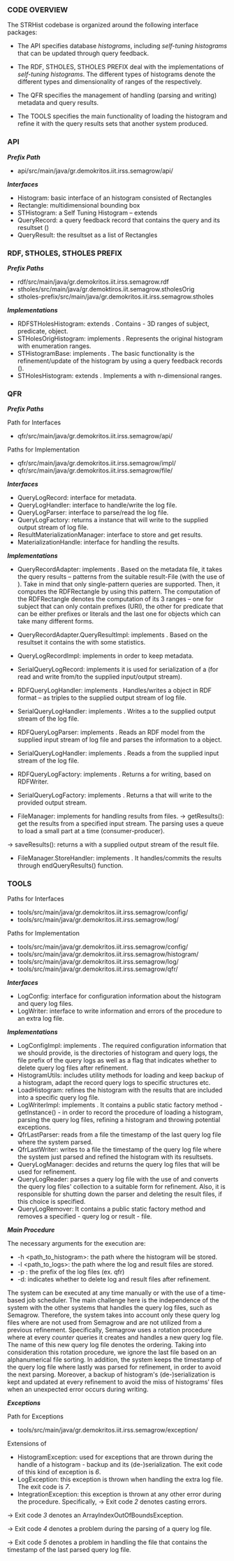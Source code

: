 ### CODE OVERVIEW

The STRHist codebase is organized around the following interface packages:

* The API specifies database *histograms*, including *self-tuning histograms* that can be updated through query feedback.

* The RDF, STHOLES, STHOLES PREFIX deal with the implementations of *self-tuning histograms*. The different types of histograms denote the different types and dimensionality of ranges of the <Rectangle> respectively.

* The QFR specifies the management of handling (parsing and writing) metadata and query results.

* The TOOLS specifies the main functionality of loading the histogram and refine it with the query results sets that another system produced.


### API

***Prefix Path***

* api/src/main/java/gr.demokritos.iit.irss.semagrow/api/

***Interfaces***

* Histogram: basic interface of an histogram consisted of Rectangles
* Rectangle: multidimensional bounding box
* STHistogram: a Self Tuning Histogram – extends <Histogram>
* QueryRecord: a query feedback record that contains the query and its resultset (<QueryResult>)
* QueryResult: the resultset as a list of Rectangles


### RDF, STHOLES, STHOLES PREFIX

***Prefix Paths***

* rdf/src/main/java/gr.demokritos.iit.irss.semagrow.rdf
* stholes/src/main/java/gr.demoktiros.iit.semagrow.stholesOrig
* stholes-prefix/src/main/java/gr.demokritos.iit.irss.semagrow.stholes

***Implementations***

* RDFSTHolesHistogram: extends <STHolesHistogram>. Contains <RDFRectangle> - 3D ranges of subject, predicate, object.
* STHolesOrigHistogram: implements <STHistogram>. Represents the original histogram with enumeration ranges.
* STHistogramBase: implements <STHistogram>. The basic functionality is the refinement/update of the histogram by using a query feedback records (<QueryRecord>).
* STHolesHistogram: extends <STHistogramBase>. Implements a <STHistogram> with n-dimensional ranges.


### QFR

***Prefix Paths***

Path for Interfaces

* qfr/src/main/java/gr.demokritos.iit.irss.semagrow/api/

Paths for Implementation

* qfr/src/main/java/gr.demokritos.iit.irss.semagrow/impl/
* qfr/src/main/java/gr.demokritos.iit.irss.semagrow/file/

***Interfaces***

* QueryLogRecord: interface for metadata.
* QueryLogHandler: interface to handle/write the log file.
* QueryLogParser: interface to parse/read the log file.
* QueryLogFactory: returns a <QueryLogHandler> instance that will write to the supplied output stream of log file.
* ResultMaterializationManager: interface to store and get results.
* MaterializationHandle: interface for handling the results.

***Implementations***

* QueryRecordAdapter: implements <QueryRecord>. Based on the metadata file, it takes the query results – patterns from the suitable result-File (with the use of <FileManager>). Take in mind that only single-pattern queries are supported. Then, it computes the RDFRectangle by using this pattern. The computation of the RDFRectangle denotes the computation of its 3 ranges – one for subject that can only contain prefixes (URI), the other for predicate that can be either prefixes or literals and the last one for objects which can take many different forms.
   
* QueryRecordAdapter.QueryResultImpl: implements <QueryResult>. Based on the resultset it contains the <RDFRectangle> with some statistics.
* QueryLogRecordImpl: implements <QueryLogRecord> in order to keep metadata.
* SerialQueryLogRecord: implements <QueryLogRecord> it is used for serialization of a <QueryLogRecord> (for read and write from/to the supplied input/output stream).
* RDFQueryLogHandler: implements <QueryLogHandler>. Handles/writes a <QueryLogRecord> object in RDF format – as triples to the supplied output stream of log file.
* SerialQueryLogHandler: implements <QueryLogHandler>. Writes a <SerialQueryLogRecord> to the supplied output stream of the log file.
* RDFQueryLogParser: implements <QueryLogParser>. Reads an RDF model from the supplied input stream of log file and parses the information to a <QueryLogRecord> object.
* SerialQueryLogHandler: implements <QueryLogParser>. Reads a <SerialQueryLogRecord> from the supplied input stream of the log file.
* RDFQueryLogFactory: implements <QueryLogFactory>. Returns a <RDFQueryLogHandler> for writing, based on RDFWriter.
* SerialQueryLogFactory: implements <QueryLogFactory>. Returns a <SerialQueryLogHandler> that will write to the provided output stream.
* FileManager: implements <ResultMaterializationManager> for handling results from files.
→  getResults(): get the results from a specified input stream. The parsing uses a queue to load a small part at a time (consumer-producer).

→  saveResults(): returns a <StoreHandler> with a supplied output stream of the result file.
  
* FileManager.StoreHandler: implements <MaterializationHandle>. It handles/commits the results through endQueryResults() function.

### TOOLS

Paths for Interfaces

* tools/src/main/java/gr.demokritos.iit.irss.semagrow/config/
* tools/src/main/java/gr.demokritos.iit.irss.semagrow/log/

Paths for Implementation

* tools/src/main/java/gr.demokritos.iit.irss.semagrow/config/
* tools/src/main/java/gr.demokritos.iit.irss.semagrow/histogram/
* tools/src/main/java/gr.demokritos.iit.irss.semagrow/log/
* tools/src/main/java/gr.demokritos.iit.irss.semagrow/qfr/

***Interfaces***

* LogConfig: interface for configuration information about the histogram and query log files.
* LogWriter: interface to write information and errors of the procedure to an extra log file.


***Implementations***

* LogConfigImpl: implements <LogConfig>. The required configuration information that we should provide, is the directories of histogram and query logs, the file prefix of the query logs as well as a flag that indicates whether to delete query log files after refinement.
* HistogramUtils: includes utility methods for loading and keep backup of a histogram, adapt the record query logs to specific structures etc.
* LoadHistogram: refines the histogram with the results that are included into a specific query log file.
* LogWriterImpl: implements <LogWriter>. It contains a public static factory method - getInstance() - in order to record the procedure of loading a histogram, parsing the query log files, refining a histogram and throwing potential exceptions.
* QfrLastParser: reads from a file the timestamp of the last query log file where the system parsed.
* QfrLastWriter: writes to a file the timestamp of the query log file where the system just parsed and refined the histogram with its resultsets.
* QueryLogManager: decides and returns the query log files that will be used for refinement.
* QueryLogReader: parses a query log file with the use of <RDFQueryLogParser> and converts the query log files' collection to a suitable form for refinement. Also, it is responsible for shutting down the parser and deleting the result files, if this choice is specified.
* QueryLogRemover: It contains a public static factory method and removes a specified - query log or result - file.

***Main Procedure***

The necessary arguments for the execution are:
* -h <path_to_histogram>: the path where the histogram will be stored.
* -l <path_to_logs>: the path where the log and result files are stored.
* -p <filePrefix>: the prefix of the log files (ex. qfr)
* -d: indicates whether to delete log and result files after refinement.

The system can be executed at any time manually or with the use of a time-based job scheduler. The main challenge here is the independence of the system with the other systems that handles the query log files, such as Semagrow.
Therefore, the system takes into account only these query log files where are not used from Semagrow and are not utilized from a previous refinement. Specifically, Semagrow uses a rotation procedure where at every *counter* queries it creates and handles a new query log file.
The name of this new query log file denotes the ordering. Taking into consideration this rotation procedure, we ignore the last file based on an alphanumerical file sorting. In addition, the system
keeps the timestamp of the query log file where lastly was parsed for refinement, in order to avoid the next parsing. Moreover, a backup of histogram's (de-)serialization is kept and updated at every refinement to avoid the miss of histograms' files when an unexpected error occurs during writing.

***Exceptions***

Path for Exceptions

* tools/src/main/java/gr.demokritos.iit.irss.semagrow/exception/

Extensions of <Exception>

* HistogramException: used for exceptions that are thrown during the handle of a histogram - backup and its (de-)serialization. The exit code of this kind of exception is *6*.
* LogException: this exception is thrown when handling the extra log file. The exit code is *7*.
* IntegrationException: this exception is thrown at any other error during the procedure. Specifically,
→ Exit code *2* denotes casting errors.

→ Exit code *3* denotes an ArrayIndexOutOfBoundsException.

→ Exit code *4* denotes a problem during the parsing of a query log file.

→ Exit code *5* denotes a problem in handling the file that contains the timestamp of the last parsed query log file.

